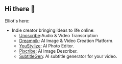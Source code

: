## Hi there 👋

<!--
**elliotodyl/elliotodyl** is a ✨ _special_ ✨ repository because its `README.md` (this file) appears on your GitHub profile.

Here are some ideas to get you started:

- 🔭 I’m currently working on ...
- 🌱 I’m currently learning ...
- 👯 I’m looking to collaborate on ...
- 🤔 I’m looking for help with ...
- 💬 Ask me about ...
- 📫 How to reach me: ...
- 😄 Pronouns: ...
- ⚡ Fun fact: ...
-->

Elliot's here:

- Indie creator bringing ideas to life online:
    - [Unoscribe](https://unoscribe.com):Audio & Video Transcription  
    - [Dreampik](https://dreampik.art): AI Image & Video Creation Platform.
    - [YouStylize](https://youstylize.com): AI Photo Editor.
    - [Pixcribe](https://pixcribe.com): AI Image Describer.
    <!-- - [QuestionX](https://questionx.app): AI Question Generator. -->
    - [SubtitleGen](https://subtitlegen.com): AI subtitle generator for your video.
<!-- - 📫 Reach Me [me@xav.im](mailto:me@xav.im) -->
